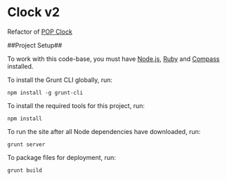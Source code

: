 Clock v2
===========

Refactor of [POP Clock](http://marcysutton.com/pop/clock)

##Project Setup##

To work with this code-base, you must have [Node.js](http://nodejs.org/), [Ruby](http://ruby-lang.org/) and [Compass](http://compass-style.org/install) installed.

To install the Grunt CLI globally, run:

`npm install -g grunt-cli`

To install the required tools for this project, run:

`npm install`

To run the site after all Node dependencies have downloaded, run:

`grunt server`

To package files for deployment, run:

`grunt build`
